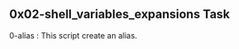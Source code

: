 0x02-shell_variables_expansions Task 
-----------------------------
0-alias : This script create an alias.

